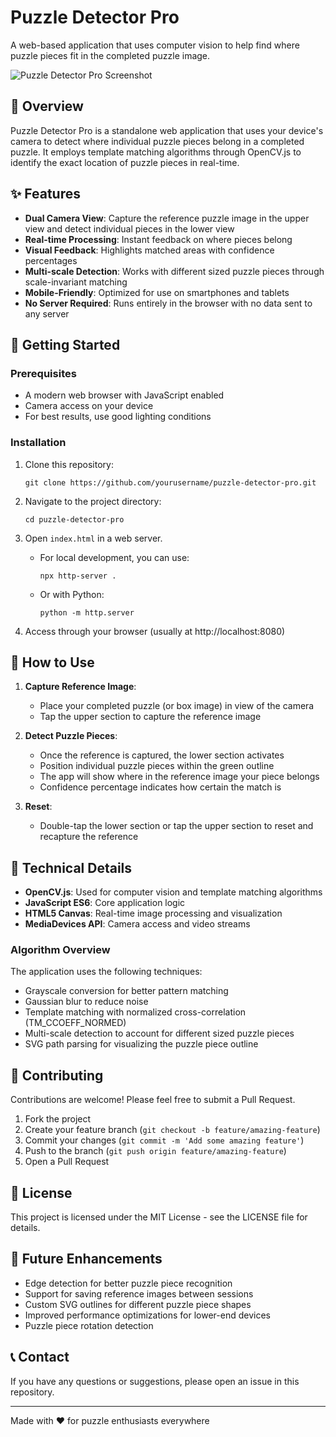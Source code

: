 # Puzzle Detector Pro

A web-based application that uses computer vision to help find where puzzle pieces fit in the completed puzzle image.

![Puzzle Detector Pro Screenshot](https://via.placeholder.com/800x400?text=Puzzle+Detector+Pro)

## 🧩 Overview

Puzzle Detector Pro is a standalone web application that uses your device's camera to detect where individual puzzle pieces belong in a completed puzzle. It employs template matching algorithms through OpenCV.js to identify the exact location of puzzle pieces in real-time.

## ✨ Features

- **Dual Camera View**: Capture the reference puzzle image in the upper view and detect individual pieces in the lower view
- **Real-time Processing**: Instant feedback on where pieces belong
- **Visual Feedback**: Highlights matched areas with confidence percentages
- **Multi-scale Detection**: Works with different sized puzzle pieces through scale-invariant matching
- **Mobile-Friendly**: Optimized for use on smartphones and tablets
- **No Server Required**: Runs entirely in the browser with no data sent to any server

## 🚀 Getting Started

### Prerequisites

- A modern web browser with JavaScript enabled
- Camera access on your device
- For best results, use good lighting conditions

### Installation

1. Clone this repository:
   ```
   git clone https://github.com/yourusername/puzzle-detector-pro.git
   ```

2. Navigate to the project directory:
   ```
   cd puzzle-detector-pro
   ```

3. Open `index.html` in a web server. 
   - For local development, you can use:
     ```
     npx http-server .
     ```
   - Or with Python:
     ```
     python -m http.server
     ```

4. Access through your browser (usually at http://localhost:8080)

## 📱 How to Use

1. **Capture Reference Image**:
   - Place your completed puzzle (or box image) in view of the camera
   - Tap the upper section to capture the reference image

2. **Detect Puzzle Pieces**:
   - Once the reference is captured, the lower section activates
   - Position individual puzzle pieces within the green outline
   - The app will show where in the reference image your piece belongs
   - Confidence percentage indicates how certain the match is

3. **Reset**:
   - Double-tap the lower section or tap the upper section to reset and recapture the reference

## 🔧 Technical Details

- **OpenCV.js**: Used for computer vision and template matching algorithms
- **JavaScript ES6**: Core application logic
- **HTML5 Canvas**: Real-time image processing and visualization
- **MediaDevices API**: Camera access and video streams

### Algorithm Overview

The application uses the following techniques:
- Grayscale conversion for better pattern matching
- Gaussian blur to reduce noise
- Template matching with normalized cross-correlation (TM_CCOEFF_NORMED)
- Multi-scale detection to account for different sized puzzle pieces
- SVG path parsing for visualizing the puzzle piece outline

## 🤝 Contributing

Contributions are welcome! Please feel free to submit a Pull Request.

1. Fork the project
2. Create your feature branch (`git checkout -b feature/amazing-feature`)
3. Commit your changes (`git commit -m 'Add some amazing feature'`)
4. Push to the branch (`git push origin feature/amazing-feature`)
5. Open a Pull Request

## 📄 License

This project is licensed under the MIT License - see the LICENSE file for details.

## 🔮 Future Enhancements

- Edge detection for better puzzle piece recognition
- Support for saving reference images between sessions
- Custom SVG outlines for different puzzle piece shapes
- Improved performance optimizations for lower-end devices
- Puzzle piece rotation detection

## 📞 Contact

If you have any questions or suggestions, please open an issue in this repository.

---

Made with ❤️ for puzzle enthusiasts everywhere
